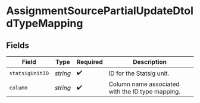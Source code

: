 # AssignmentSourcePartialUpdateDtoIdTypeMapping


## Fields

| Field                                            | Type                                             | Required                                         | Description                                      |
| ------------------------------------------------ | ------------------------------------------------ | ------------------------------------------------ | ------------------------------------------------ |
| `statsigUnitID`                                  | *string*                                         | :heavy_check_mark:                               | ID for the Statsig unit.                         |
| `column`                                         | *string*                                         | :heavy_check_mark:                               | Column name associated with the ID type mapping. |